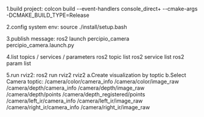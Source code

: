 1.build project:
    colcon build --event-handlers  console_direct+  --cmake-args  -DCMAKE_BUILD_TYPE=Release

2.config system env:
    source ./install/setup.bash

3.publish message:
    ros2 launch percipio_camera percipio_camera.launch.py

4.list topics / services / parameters
    ros2 topic list
    ros2 service list
    ros2 param list

5.run rviz2:
  ros2 run rviz2 rviz2
  a.Create visualization by toptic
  b.Select Camera toptic:
        /camera/color/camera_info
        /camera/color/image_raw
        /camera/depth/camera_info
        /camera/depth/image_raw
        /camera/depth/points
        /camera/depth_registered/points
        /camera/left_ir/camera_info
        /camera/left_ir/image_raw
        /camera/right_ir/camera_info
        /camera/right_ir/image_raw

